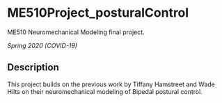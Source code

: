# ME510Project_posturalControl
ME510 Neuromechanical Modeling final project. 

_Spring 2020 (COVID-19)_


## Description
This project builds on the previous work by Tiffany Hamstreet and Wade Hilts on their neuromechanical modeling of Bipedal postural control.


